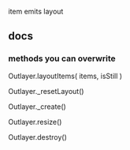<!-- Layout itemOptions overwrite item's options -->
<!-- declarative is there -->
<!-- Layout.data is there and works -->
<!-- move item -->
item emits layout
<!-- Item.hide -->
<!-- Item.reveal -->

## docs

### methods you can overwrite

Outlayer.layoutItems( items, isStill )

Outlayer._resetLayout()

Outlayer._create()

Outlayer.resize()

Outlayer.destroy()

